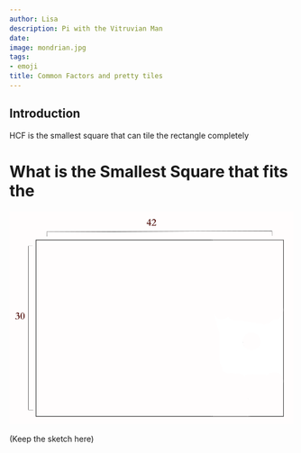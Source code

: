 ```yaml
---
author: Lisa
description: Pi with the Vitruvian Man
date: 
image: mondrian.jpg
tags:
- emoji
title: Common Factors and pretty tiles
---
```


## Introduction

HCF is the smallest square that can tile the rectangle completely
# What is the Smallest Square that fits the 

![Try 2](content\images\tiles\none.png "Untiled square")

(Keep the sketch here)